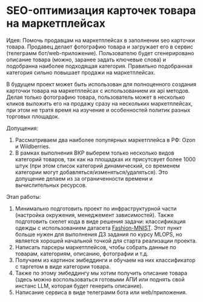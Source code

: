 # SEO-оптимизация карточек товара на маркетплейсах

Идея: Помочь продавцам на маркетплейсах в заполнении seo карточки товара. Продавец делает фотографию товара и загружает его в сервис (телеграмм бот/web-приложение). Пользователю будет сгенерировано описание товара (можно, заранее задать ключевые слова) и подобранна наиболее подходящая категория. Правильно подобранная категория сильно повышает продажи на маркетплейсах. 

В будущем проект может быть использован для полноценного создания карточки товара на маркетплейсах с использованием их api методов. Делая только фотографию товара, пользователь может в несколько кликов выложить его на продажу сразу на нескольких маркетплейсах, при этом не тратя время на изучение и особенностей политик разных торговых площадок.

Допущения: 
1. Рассматриваем два наиболее популярных маркетплейса в РФ: Ozon и Wildberries.
2. В рамках выполнения ВКР выберем только несколько видов категорий товаров, так как на площадках их присутсвует более 1000 штук (при этом список категорий динамический, со временем категории могут добавляться/изменяться/удаляться). Это допущение делаем из за ограниченности времени и вычислительных ресурсов.

Этап работы:
1. Минимально подготовить проект по инфраструктурной части (настройка окружения, менеджемент зависимостей). Также подготовить скелет кода в виде решения задачи: классификация одежды с использованием датасета [Fashion-MNIST](https://github.com/zalandoresearch/fashion-mnist). Этот пункт больше нужен для выполнения ДЗ задания по курсу MLOPS, но является хорошей начальной точкой для старта реализации проекта.
2. Написать парсеры маркетплейсов, чтобы собрать данные по товарам, категориям, описанию, фотографии и т.д.
3. Получаем из картинок эмбеддинги и обучаем на них классификатор с таргетом в виде категории товара.
4. Также по этому эмбеддингу мы хотим получить описание товара (здесь можно воспользоваться готовыми АПИ или поднять свой инстанс LLM, которая будет генерить описание).
5. Написание сервиса в виде телеграмм бота или web/приложения.
